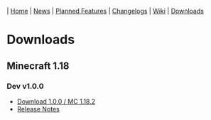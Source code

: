 | [Home](https://space-rift.github.io/SpaceRift) | [News](https://space-rift.github.io/SpaceRift/News) | [Planned Features](https://space-rift.github.io/SpaceRift/Planned-Features) | [Changelogs](https://space-rift.github.io/SpaceRift/Changelog) | [Wiki](https://space-rift.github.io/SpaceRift/Wiki) | [Downloads](https://space-rift.github.io/SpaceRift/Downloads)  

# Downloads
## Minecraft 1.18
### Dev v1.0.0
- [Download 1.0.0 / MC 1.18.2](https://github.com/Space-Rift/SpaceRift/files/8934438/SpaceRift_1.0.0_mc_1.18.2.zip)
- [Release Notes](https://space-rift.github.io/SpaceRift/changelogs/Changelog-1.0.0)
